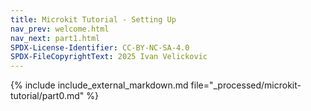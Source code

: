 ```yaml
---
title: Microkit Tutorial - Setting Up
nav_prev: welcome.html
nav_next: part1.html
SPDX-License-Identifier: CC-BY-NC-SA-4.0
SPDX-FileCopyrightText: 2025 Ivan Velickovic
---
```


{% include include_external_markdown.md
           file="_processed/microkit-tutorial/part0.md" %}
